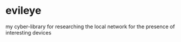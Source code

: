 # evileye
my cyber-library for researching the local network for the presence of interesting devices
